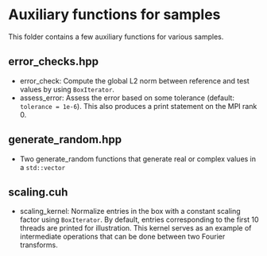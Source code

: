 # Auxiliary functions for samples

This folder contains a few auxiliary functions for various samples.

## error_checks.hpp
- error_check: Compute the global L2 norm between reference and test values by using `BoxIterator`.
- assess_error: Assess the error based on some tolerance (default: `tolerance = 1e-6`). This also produces a print statement on the MPI rank 0.

## generate_random.hpp
- Two generate_random functions that generate real or complex values in a `std::vector`

## scaling.cuh
- scaling_kernel: Normalize entries in the box with a constant scaling factor using `BoxIterator`. By default, entries corresponding to the first 10 threads are printed for illustration. This kernel serves as an example of intermediate operations that can be done between two Fourier transforms.